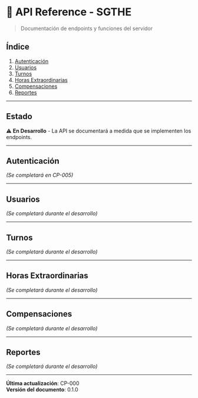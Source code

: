 # 🔌 API Reference - SGTHE

> Documentación de endpoints y funciones del servidor

## Índice
1. [Autenticación](#autenticación)
2. [Usuarios](#usuarios)
3. [Turnos](#turnos)
4. [Horas Extraordinarias](#horas-extraordinarias)
5. [Compensaciones](#compensaciones)
6. [Reportes](#reportes)

---

## Estado

⚠️ **En Desarrollo** - La API se documentará a medida que se implementen los endpoints.

---

## Autenticación

*(Se completará en CP-005)*

---

## Usuarios

*(Se completará durante el desarrollo)*

---

## Turnos

*(Se completará durante el desarrollo)*

---

## Horas Extraordinarias

*(Se completará durante el desarrollo)*

---

## Compensaciones

*(Se completará durante el desarrollo)*

---

## Reportes

*(Se completará durante el desarrollo)*

---

**Última actualización**: CP-000  
**Versión del documento**: 0.1.0
